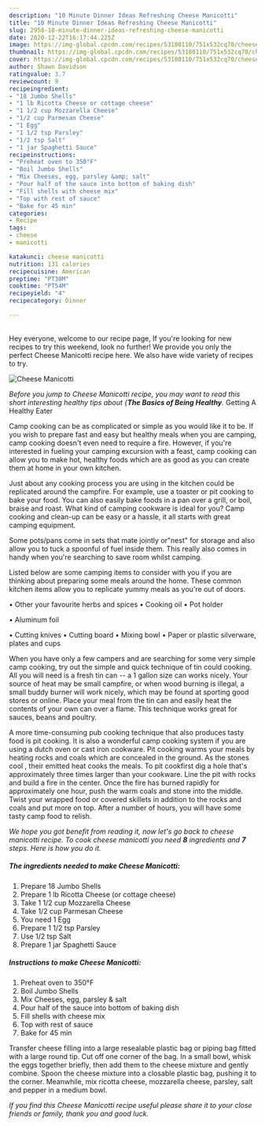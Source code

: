 ```yaml
---
description: "10 Minute Dinner Ideas Refreshing Cheese Manicotti"
title: "10 Minute Dinner Ideas Refreshing Cheese Manicotti"
slug: 2958-10-minute-dinner-ideas-refreshing-cheese-manicotti
date: 2020-12-22T16:17:44.225Z
image: https://img-global.cpcdn.com/recipes/53180110/751x532cq70/cheese-manicotti-recipe-main-photo.jpg
thumbnail: https://img-global.cpcdn.com/recipes/53180110/751x532cq70/cheese-manicotti-recipe-main-photo.jpg
cover: https://img-global.cpcdn.com/recipes/53180110/751x532cq70/cheese-manicotti-recipe-main-photo.jpg
author: Shawn Davidson
ratingvalue: 3.7
reviewcount: 9
recipeingredient:
- "18 Jumbo Shells"
- "1 lb Ricotta Cheese or cottage cheese"
- "1 1/2 cup Mozzarella Cheese"
- "1/2 cup Parmesan Cheese"
- "1 Egg"
- "1 1/2 tsp Parsley"
- "1/2 tsp Salt"
- "1 jar Spaghetti Sauce"
recipeinstructions:
- "Preheat oven to 350°F"
- "Boil Jumbo Shells"
- "Mix Cheeses, egg, parsley &amp; salt"
- "Pour half of the sauce into bottom of baking dish"
- "Fill shells with cheese mix"
- "Top with rest of sauce"
- "Bake for 45 min"
categories:
- Recipe
tags:
- cheese
- manicotti

katakunci: cheese manicotti 
nutrition: 131 calories
recipecuisine: American
preptime: "PT30M"
cooktime: "PT54M"
recipeyield: "4"
recipecategory: Dinner

---
```

<br>
Hey everyone, welcome to our recipe page, If you're looking for new recipes to try this weekend, look no further! We provide you only the perfect Cheese Manicotti recipe here. We also have wide variety of recipes to try.
<br>


![Cheese Manicotti](https://img-global.cpcdn.com/recipes/53180110/751x532cq70/cheese-manicotti-recipe-main-photo.jpg)

<i>Before you jump to Cheese Manicotti recipe, you may want to read this short interesting healthy tips about {<strong>The Basics of Being Healthy</strong>.</i>
Getting A Healthy Eater

    
Camp cooking can be as complicated or simple as you would like it to be. If you wish to prepare fast and easy but healthy meals when you are camping, camp cooking doesn't even need to require a fire. However, if you're interested in fueling your camping excursion with a feast, camp cooking can allow you to make hot, healthy foods which are as good as you can create them at home in your own kitchen.

 Just about any cooking process you are using in the kitchen could be replicated around the campfire. For example, use a toaster or pit cooking to bake your food. You can also easily bake foods in a pan over a grill, or boil, braise and roast. What kind of camping cookware is ideal for you? Camp cooking and clean-up can be easy or a hassle, it all starts with great camping equipment.

Some pots/pans come in sets that mate jointly or"nest" for storage and also allow you to tuck a spoonful of fuel inside them. This really also comes in handy when you're searching to save room whilst camping.

Listed below are some camping items to consider with you if you are thinking about preparing some meals around the home. These common kitchen items allow you to replicate yummy meals as you're out of doors.


• Other your favourite herbs and spices
• Cooking oil
• Pot holder

• Aluminum foil

• Cutting knives
• Cutting board
• Mixing bowl
• Paper or plastic silverware, plates and cups

When you have only a few campers and are searching for some very simple camp cooking, try out the simple and quick technique of tin could cooking. All you will need is a fresh tin can -- a 1 gallon size can works nicely. Your source of heat may be small campfire, or when wood burning is illegal, a small buddy burner will work nicely, which may be found at sporting good stores or online. Place your meal from the tin can and easily heat the contents of your own can over a flame.  This technique works great for sauces, beans and poultry.

A more time-consuming pub cooking technique that also produces tasty food is pit cooking.  It is also a wonderful camp cooking system if you are using a dutch oven or cast iron cookware. Pit cooking warms your meals by heating rocks and coals which are concealed in the ground. As the stones cool , their emitted heat cooks the meals. To pit cookfirst dig a hole that's approximately three times larger than your cookware. Line the pit with rocks and build a fire in the center. Once the fire has burned rapidly for approximately one hour, push the warm coals and stone into the middle. Twist your wrapped food or covered skillets in addition to the rocks and coals and put more on top. After a number of hours, you will have some tasty camp food to relish.


<i>We hope you got benefit from reading it, now let's go back to cheese manicotti recipe. To cook cheese manicotti you need <strong>8</strong> ingredients and <strong>7</strong> steps. Here is how you do it.
</i>

##### The ingredients needed to make Cheese Manicotti:

1. Prepare 18 Jumbo Shells
1. Prepare 1 lb Ricotta Cheese (or cottage cheese)
1. Take 1 1/2 cup Mozzarella Cheese
1. Take 1/2 cup Parmesan Cheese
1. You need 1 Egg
1. Prepare 1 1/2 tsp Parsley
1. Use 1/2 tsp Salt
1. Prepare 1 jar Spaghetti Sauce


##### Instructions to make Cheese Manicotti:

1. Preheat oven to 350°F
1. Boil Jumbo Shells
1. Mix Cheeses, egg, parsley &amp; salt
1. Pour half of the sauce into bottom of baking dish
1. Fill shells with cheese mix
1. Top with rest of sauce
1. Bake for 45 min


Transfer cheese filling into a large resealable plastic bag or piping bag fitted with a large round tip. Cut off one corner of the bag. In a small bowl, whisk the eggs together briefly, then add them to the cheese mixture and gently combine. Spoon the cheese mixture into a closable plastic bag, pushing it to the corner. Meanwhile, mix ricotta cheese, mozzarella cheese, parsley, salt and pepper in a medium bowl. 

<i>If you find this Cheese Manicotti recipe useful please share it to your close friends or family, thank you and good luck.</i>
